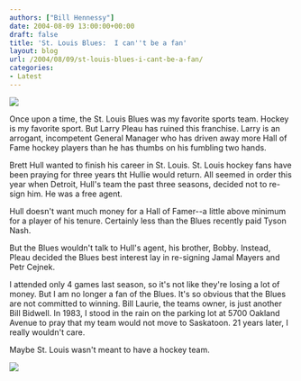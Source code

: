 ```yaml
---
authors: ["Bill Hennessy"]
date: 2004-08-09 13:00:00+00:00
draft: false
title: 'St. Louis Blues:  I can''t be a fan'
layout: blog
url: /2004/08/09/st-louis-blues-i-cant-be-a-fan/
categories:
- Latest
---
```


![](https://www.stlouisblues.com/fanstuff/blues_multimedia/wallpaper/wp_blueslogo_tn.gif)





Once upon a time, the St. Louis Blues was my favorite sports team. Hockey is my favorite sport. But Larry Pleau has ruined this franchise. Larry is an arrogant, incompetent General Manager who has driven away more Hall of Fame hockey players than he has thumbs on his fumbling two hands.




Brett Hull wanted to finish his career in St. Louis. St. Louis hockey fans have been praying for three years tht Hullie would return. All seemed in order this year when Detroit, Hull's team the past three seasons, decided not to re-sign him. He was a free agent.




Hull doesn't want much money for a Hall of Famer--a little above minimum for a player of his tenure. Certainly less than the Blues recently paid Tyson Nash.




But the Blues wouldn't talk to Hull's agent, his brother, Bobby. Instead, Pleau decided the Blues best interest lay in re-signing Jamal Mayers and Petr Cejnek.




I attended only 4 games last season, so it's not like they're losing a lot of money. But I am no longer a fan of the Blues. It's so obvious that the Blues are not committed to winning. Bill Laurie, the teams owner, is just another Bill Bidwell. In 1983, I stood in the rain on the parking lot at 5700 Oakland Avenue to pray that my team would not move to Saskatoon. 21 years later, I really wouldn't care.




Maybe St. Louis wasn't meant to have a hockey team.

![](https://blog.billhennessy.com/aggbug.aspx?PostID=648)

